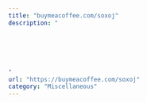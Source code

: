 ```yaml
---
title: "buymeacoffee.com/soxoj"
description: "






"
url: "https://buymeacoffee.com/soxoj"
category: "Miscellaneous"
---
```

